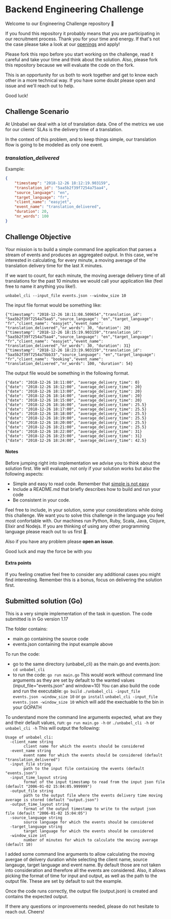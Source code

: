 # Backend Engineering Challenge


Welcome to our Engineering Challenge repository 🖖

If you found this repository it probably means that you are participating in our recruitment process. Thank you for your time and energy. If that's not the case please take a look at our [openings](https://unbabel.com/careers/) and apply!

Please fork this repo before you start working on the challenge, read it careful and take your time and think about the solution. Also, please fork this repository because we will evaluate the code on the fork.

This is an opportunity for us both to work together and get to know each other in a more technical way. If you have some doubt please open and issue and we'll reach out to help.

Good luck!

## Challenge Scenario

At Unbabel we deal with a lot of translation data. One of the metrics we use for our clients' SLAs is the delivery time of a translation. 

In the context of this problem, and to keep things simple, our translation flow is going to be modeled as only one event.

### *translation_delivered*

Example:

```json
{
	"timestamp": "2018-12-26 18:12:19.903159",
	"translation_id": "5aa5b2f39f7254a75aa4",
	"source_language": "en",
	"target_language": "fr",
	"client_name": "easyjet",
	"event_name": "translation_delivered",
	"duration": 20,
	"nr_words": 100
}
```

## Challenge Objective

Your mission is to build a simple command line application that parses a stream of events and produces an aggregated output. In this case, we're interested in calculating, for every minute, a moving average of the translation delivery time for the last X minutes.

If we want to count, for each minute, the moving average delivery time of all translations for the past 10 minutes we would call your application like (feel free to name it anything you like!).

	unbabel_cli --input_file events.json --window_size 10
	
The input file format would be something like:

	{"timestamp": "2018-12-26 18:11:08.509654","translation_id": "5aa5b2f39f7254a75aa5","source_language": "en","target_language": "fr","client_name": "easyjet","event_name": "translation_delivered","nr_words": 30, "duration": 20}
	{"timestamp": "2018-12-26 18:15:19.903159","translation_id": "5aa5b2f39f7254a75aa4","source_language": "en","target_language": "fr","client_name": "easyjet","event_name": "translation_delivered","nr_words": 30, "duration": 31}
	{"timestamp": "2018-12-26 18:23:19.903159","translation_id": "5aa5b2f39f7254a75bb33","source_language": "en","target_language": "fr","client_name": "booking","event_name": "translation_delivered","nr_words": 100, "duration": 54}


The output file would be something in the following format.

```
{"date": "2018-12-26 18:11:00", "average_delivery_time": 0}
{"date": "2018-12-26 18:12:00", "average_delivery_time": 20}
{"date": "2018-12-26 18:13:00", "average_delivery_time": 20}
{"date": "2018-12-26 18:14:00", "average_delivery_time": 20}
{"date": "2018-12-26 18:15:00", "average_delivery_time": 20}
{"date": "2018-12-26 18:16:00", "average_delivery_time": 25.5}
{"date": "2018-12-26 18:17:00", "average_delivery_time": 25.5}
{"date": "2018-12-26 18:18:00", "average_delivery_time": 25.5}
{"date": "2018-12-26 18:19:00", "average_delivery_time": 25.5}
{"date": "2018-12-26 18:20:00", "average_delivery_time": 25.5}
{"date": "2018-12-26 18:21:00", "average_delivery_time": 25.5}
{"date": "2018-12-26 18:22:00", "average_delivery_time": 31}
{"date": "2018-12-26 18:23:00", "average_delivery_time": 31}
{"date": "2018-12-26 18:24:00", "average_delivery_time": 42.5}
```

#### Notes

Before jumping right into implementation we advise you to think about the solution first. We will evaluate, not only if your solution works but also the following aspects:

+ Simple and easy to read code. Remember that [simple is not easy](https://www.infoq.com/presentations/Simple-Made-Easy)
+ Include a README.md that briefly describes how to build and run your code
+ Be consistent in your code. 

Feel free to include, in your solution, some your considerations while doing this challenge. We want you to solve this challenge in the language you feel most confortable with. Our machines run Python, Ruby, Scala, Java, Clojure, Elixir and Nodejs. If you are thinking of using any other programming language please reach out to us first 🙏.

Also if you have any problem please **open an issue**. 

Good luck and may the force be with you

#### Extra points

If you feeling creative feel free to consider any additional cases you might find interesting. Remember this is a bonus, focus on delivering the solution first.

## Submitted solution (Go)

This is a very simple implementation of the task in question.
The code submitted is in Go version 1.17

The folder contains:
- main.go containing the source code
- events.json containing the input example above

To run the code:
- go to the same directory (unbabel_cli) as the main.go and events.json:
`cd unbabel_cli`
- to run the code:
`go run main.go`
This would work without command line arguments as they are set by default to the wanted values (input_file="events.json" and window=10)
You can also build the code and run the executable:
`go build`
`./unbabel_cli -input_file events.json -window_size 10`
or
`go install`
`unbabel_cli -input_file events.json -window_size 10`
which will add the exectuable to the bin in your GOPATH

To understand more the command line arguments expected, what are they and their default values, run:
`go run main.go -h` or `./unbabel_cli -h` or `unbabel_cli -h`
This will output the following:
```
Usage of unbabel_cli:
  -client_name string
        client name for which the events should be considered
  -event_name string
        event name for which the events should be considered (default "translation_delivered")
  -input_file string
        path to the input file containing the events (default "events.json")
  -input_time_layout string
        format of the input timestamp to read from the input json file (default "2006-01-02 15:04:05.999999")
  -output_file string
        path to the output file where the events delivery time moving average is stored (default "output.json")
  -output_time_layout string
        format of the output timestamp to write to the output json file (default "2006-01-02 15:04:05")
  -source_language string
        source language for which the events should be considered
  -target_language string
        target language for which the events should be considered
  -window_size int
        number of minutes for which to calculate the moving average (default 10)
```
I added some command line arguments to allow calculating the moving avergae of delivery duration while selecting the client name, source langauge, target language and event name.
By default those are not taken into consideration and therefore all the events are considered.
Also, it allows picking the format of time for input and output, as well as the path to the output file. These are set by default to suit the example.

Once the code runs correctly, the output file (output.json) is created and contains the expected output.

If there any questions or improvements needed, please do not hesitate to reach out. Cheers!

